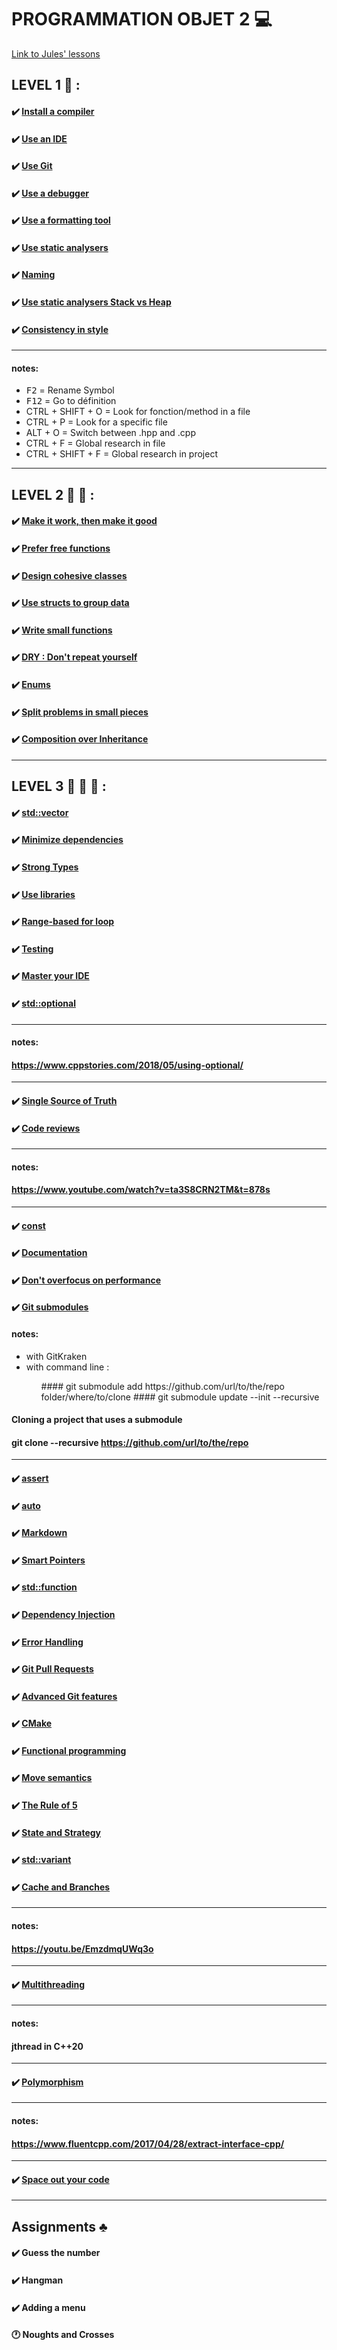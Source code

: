 # PROGRAMMATION OBJET 2 💻

[Link to Jules' lessons](https://julesfouchy.github.io/Learn--Clean-Code-With-Cpp/) 

## LEVEL 1 🦋 :

#### :heavy_check_mark: [Install a compiler](https://julesfouchy.github.io/Learn--Clean-Code-With-Cpp/lessons/install-a-compiler/)

#### :heavy_check_mark: [Use an IDE](https://julesfouchy.github.io/Learn--Clean-Code-With-Cpp/lessons/ide/)

#### :heavy_check_mark: [Use Git](https://julesfouchy.github.io/Learn--Clean-Code-With-Cpp/lessons/git/) 

#### :heavy_check_mark: [Use a debugger](https://julesfouchy.github.io/Learn--Clean-Code-With-Cpp/lessons/debugger/) 

#### :heavy_check_mark: [Use a formatting tool](https://julesfouchy.github.io/Learn--Clean-Code-With-Cpp/lessons/formatting-tool/) 

#### :heavy_check_mark: [Use static analysers](https://julesfouchy.github.io/Learn--Clean-Code-With-Cpp/lessons/static-analysers/) 

#### :heavy_check_mark: [Naming](https://julesfouchy.github.io/Learn--Clean-Code-With-Cpp/lessons/naming/) 

#### :heavy_check_mark: [Use static analysers Stack vs Heap](https://julesfouchy.github.io/Learn--Clean-Code-With-Cpp/lessons/stack-vs-heap/) 

#### :heavy_check_mark: [Consistency in style](https://julesfouchy.github.io/Learn--Clean-Code-With-Cpp/lessons/consistency-in-style/) 

---
#### notes:
<ul>
    <li><kbd>F2</kbd>  =   Rename Symbol</li>
    <li><kbd>F12</kbd> =   Go to définition</li>
    <li><kdb>CTRL</kdb> + <kdb>SHIFT</kdb> + <kdb>O</kdb>    =   Look for fonction/method in a file</li>
    <li><kdb>CTRL</kdb> + <kdb>P</kdb>    =   Look for a specific file</li>
    <li><kdb>ALT</kdb> + <kdb>O</kdb>     =    Switch between .hpp and .cpp</li>
    <li><kdb>CTRL</kdb> + <kdb>F</kdb>   =   Global research in file</li>
    <li><kdb>CTRL</kdb> + <kdb>SHIFT</kdb> + <kdb>F</kdb>   =   Global research in project</li>
</ul>

---

## LEVEL 2 🦋 🦋 :

#### :heavy_check_mark: [Make it work, then make it good](https://julesfouchy.github.io/Learn--Clean-Code-With-Cpp/lessons/make-it-work-then-make-it-good/) 

#### :heavy_check_mark: [Prefer free functions](https://julesfouchy.github.io/Learn--Clean-Code-With-Cpp/lessons/prefer-free-functions/) 

#### :heavy_check_mark: [Design cohesive classes](https://julesfouchy.github.io/Learn--Clean-Code-With-Cpp/lessons/design-cohesive-classes/)

#### :heavy_check_mark: [Use structs to group data](https://julesfouchy.github.io/Learn--Clean-Code-With-Cpp/lessons/use-structs-to-group-data/) 

#### :heavy_check_mark: [Write small functions](https://julesfouchy.github.io/Learn--Clean-Code-With-Cpp/lessons/write-small-functions/) 

#### :heavy_check_mark: [DRY : Don't repeat yourself](https://julesfouchy.github.io/Learn--Clean-Code-With-Cpp/lessons/dry-dont-repeat-yourself/) 

#### :heavy_check_mark: [Enums](https://julesfouchy.github.io/Learn--Clean-Code-With-Cpp/lessons/enums/) 

#### :heavy_check_mark: [Split problems in small pieces](https://julesfouchy.github.io/Learn--Clean-Code-With-Cpp/lessons/split-problems-in-small-pieces/) 

#### :heavy_check_mark: [Composition over Inheritance](https://julesfouchy.github.io/Learn--Clean-Code-With-Cpp/lessons/composition-over-inheritance/) 

---

## LEVEL 3 🦋 🦋 🦋 :

#### :heavy_check_mark: [std::vector](https://julesfouchy.github.io/Learn--Clean-Code-With-Cpp/lessons/vector/) 
#### :heavy_check_mark: [Minimize dependencies](https://julesfouchy.github.io/Learn--Clean-Code-With-Cpp/lessons/minimize-dependencies/)
#### :heavy_check_mark: [Strong Types](https://julesfouchy.github.io/Learn--Clean-Code-With-Cpp/lessons/strong-types/)
#### :heavy_check_mark: [Use libraries](https://julesfouchy.github.io/Learn--Clean-Code-With-Cpp/lessons/use-libraries/)
#### :heavy_check_mark: [Range-based for loop](https://julesfouchy.github.io/Learn--Clean-Code-With-Cpp/lessons/range-based-for-loop/)
#### :heavy_check_mark: [Testing](https://julesfouchy.github.io/Learn--Clean-Code-With-Cpp/lessons/testing/)
#### :heavy_check_mark: [Master your IDE](https://julesfouchy.github.io/Learn--Clean-Code-With-Cpp/lessons/master-your-ide/)
#### :heavy_check_mark: [std::optional](https://julesfouchy.github.io/Learn--Clean-Code-With-Cpp/lessons/optional/)
---
#### notes:
#### https://www.cppstories.com/2018/05/using-optional/
---
#### :heavy_check_mark: [Single Source of Truth](https://julesfouchy.github.io/Learn--Clean-Code-With-Cpp/lessons/single-source-of-truth/)
#### :heavy_check_mark: [Code reviews](https://julesfouchy.github.io/Learn--Clean-Code-With-Cpp/lessons/code-reviews/)
---
#### notes:
#### https://www.youtube.com/watch?v=ta3S8CRN2TM&t=878s
---
#### :heavy_check_mark: [const](https://julesfouchy.github.io/Learn--Clean-Code-With-Cpp/lessons/const/)
#### :heavy_check_mark: [Documentation](https://julesfouchy.github.io/Learn--Clean-Code-With-Cpp/lessons/documentation/)
#### :heavy_check_mark: [Don't overfocus on performance](https://julesfouchy.github.io/Learn--Clean-Code-With-Cpp/lessons/dont-overfocus-on-performance/)
#### :heavy_check_mark: [Git submodules](https://julesfouchy.github.io/Learn--Clean-Code-With-Cpp/lessons/git-submodules/)
#### notes:
<ul>
    <li>with GitKraken</li>
    <li>with command line : </li>
    <ul>
        #### git submodule add https://github.com/url/to/the/repo folder/where/to/clone
        #### git submodule update --init --recursive
    </ul>
</ul>

#### Cloning a project that uses a submodule
#### git clone --recursive https://github.com/url/to/the/repo
---
#### :heavy_check_mark: [assert](https://julesfouchy.github.io/Learn--Clean-Code-With-Cpp/lessons/assert/)
#### :heavy_check_mark: [auto](https://julesfouchy.github.io/Learn--Clean-Code-With-Cpp/lessons/auto/)
#### :heavy_check_mark: [Markdown](https://julesfouchy.github.io/Learn--Clean-Code-With-Cpp/lessons/Markdown/)
#### :heavy_check_mark: [Smart Pointers](https://julesfouchy.github.io/Learn--Clean-Code-With-Cpp/lessons/smart-pointers/)
#### :heavy_check_mark: [std::function](https://julesfouchy.github.io/Learn--Clean-Code-With-Cpp/lessons/std-function/)
#### :heavy_check_mark: [Dependency Injection](https://julesfouchy.github.io/Learn--Clean-Code-With-Cpp/lessons/dependency-injection/)
#### :heavy_check_mark: [Error Handling](https://julesfouchy.github.io/Learn--Clean-Code-With-Cpp/lessons/error-handling/)
#### :heavy_check_mark: [Git Pull Requests](https://julesfouchy.github.io/Learn--Clean-Code-With-Cpp/lessons/git-pull-request/)
#### :heavy_check_mark: [Advanced Git features](https://julesfouchy.github.io/Learn--Clean-Code-With-Cpp/lessons/advanced-git-features/)
#### :heavy_check_mark: [CMake](https://julesfouchy.github.io/Learn--Clean-Code-With-Cpp/lessons/cmake/)
#### :heavy_check_mark: [Functional programming](https://julesfouchy.github.io/Learn--Clean-Code-With-Cpp/lessons/functional-programming/)
#### :heavy_check_mark: [Move semantics](https://julesfouchy.github.io/Learn--Clean-Code-With-Cpp/lessons/move-semantics/)
#### :heavy_check_mark: [The Rule of 5](https://julesfouchy.github.io/Learn--Clean-Code-With-Cpp/lessons/rule-of-5/)
#### :heavy_check_mark: [State and Strategy](https://julesfouchy.github.io/Learn--Clean-Code-With-Cpp/lessons/state-and-strategy/)
#### :heavy_check_mark: [std::variant](https://julesfouchy.github.io/Learn--Clean-Code-With-Cpp/lessons/variant/)
#### :heavy_check_mark: [Cache and Branches](https://julesfouchy.github.io/Learn--Clean-Code-With-Cpp/lessons/cache-and-branches/)
---
#### notes:
#### https://youtu.be/EmzdmqUWq3o
---
#### :heavy_check_mark: [Multithreading](https://julesfouchy.github.io/Learn--Clean-Code-With-Cpp/lessons/multithreading/)
---
#### notes:
#### jthread in C++20
---
#### :heavy_check_mark: [Polymorphism](https://julesfouchy.github.io/Learn--Clean-Code-With-Cpp/lessons/polymorphism/)
---
#### notes:
#### https://www.fluentcpp.com/2017/04/28/extract-interface-cpp/
---
#### :heavy_check_mark: [Space out your code](https://julesfouchy.github.io/Learn--Clean-Code-With-Cpp/lessons/space-out-your-code/)



---
## Assignments ♣ 

#### :heavy_check_mark: Guess the number

#### :heavy_check_mark: Hangman

#### :heavy_check_mark: Adding a menu 

#### 🕐 Noughts and Crosses
